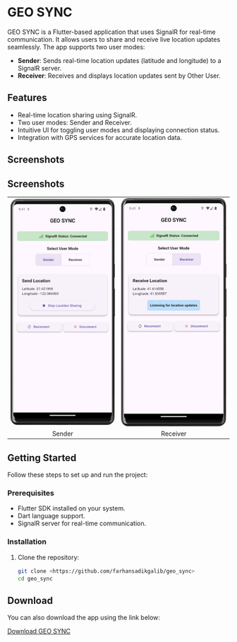 # GEO SYNC

GEO SYNC is a Flutter-based application that uses SignalR for real-time communication. It allows users to share and receive live location updates seamlessly. The app supports two user modes:

- **Sender**: Sends real-time location updates (latitude and longitude) to a SignalR server.
- **Receiver**: Receives and displays location updates sent by Other User.

## Features

- Real-time location sharing using SignalR.
- Two user modes: Sender and Receiver.
- Intuitive UI for toggling user modes and displaying connection status.
- Integration with GPS services for accurate location data.

## Screenshots

## Screenshots

<table>
  <tr>
    <td><img src="ss1.png" alt="Sender Screenshot" width="300" /></td>
    <td><img src="ss2.png" alt="Receiver Screenshot" width="300" /></td>
  </tr>
  <tr>
    <td align="center">Sender</td>
    <td align="center">Receiver</td>
  </tr>
</table>

## Getting Started

Follow these steps to set up and run the project:

### Prerequisites

- Flutter SDK installed on your system.
- Dart language support.
- SignalR server for real-time communication.

### Installation

1. Clone the repository:
   ```bash
   git clone <https://github.com/farhansadikgalib/geo_sync>
   cd geo_sync


## Download

You can also download the app using the link below:

[Download GEO SYNC](https://drive.google.com/file/d/1MOpuQ9XiHSQ7Yf0R2sq0Bn9pspgm-0mg/view?usp=drive_link)